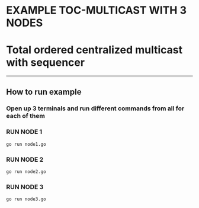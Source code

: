 # EXAMPLE TOC-MULTICAST WITH 3 NODES

# Total ordered centralized multicast with sequencer

---
## How to run example
### Open up 3 terminals and run different commands  from all for each of them
### RUN NODE 1
```bash
go run node1.go 
```
### RUN NODE 2
```bash
go run node2.go 
```
### RUN NODE 3
```bash
go run node3.go 
```
